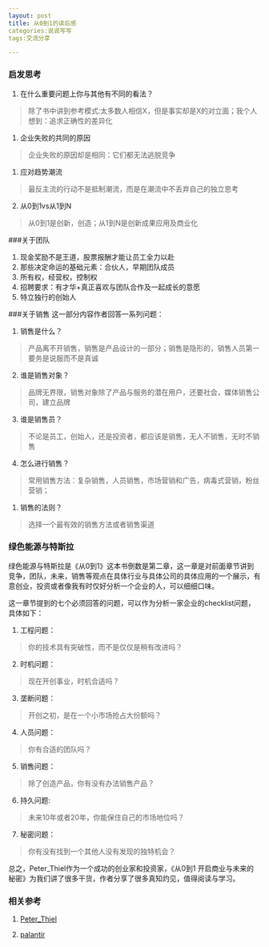 ```yaml
---
layout: post
title: 从0到1的读后感
categories:说说写写
tags:交流分享

---
```

###  启发思考
1. 在什么重要问题上你与其他有不同的看法？
>除了书中讲到参考模式:太多数人相信X，但是事实却是X的对立面；我个人想到：追求正确性的差异化

1. 企业失败的共同的原因
>企业失败的原因却是相同：它们都无法逃脱竞争

1. 应对趋势潮流
>最反主流的行动不是抵制潮流，而是在潮流中不丢弃自己的独立思考 

2. 从0到1vs从1到N 
>从0到1是创新，创造；从1到N是创新成果应用及商业化

###关于团队 
1. 现金奖励不是王道，股票报酬才能让员工全力以赴
2. 那些决定命运的基础元素：合伙人，早期团队成员
3. 所有权，经营权，控制权
4. 招聘要求：有才华+真正喜欢与团队合作及一起成长的意愿
5. 特立独行的创始人

###关于销售 
这一部分内容作者回答一系列问题：

1. 销售是什么？
>产品离不开销售，销售是产品设计的一部分；销售是隐形的，销售人员第一要务是说服而不是真诚

2. 谁是销售对象？
> 品牌无界限，销售对象除了产品与服务的潜在用户，还要社会，媒体销售公司，建立品牌

3. 谁是销售员？
>不论是员工，创始人，还是投资者，都应该是销售，无人不销售，无时不销售

4. 怎么进行销售？
>常用销售方法：复杂销售，人员销售，市场营销和广告，病毒式营销，粉丝营销；

1. 销售的法则？
> 选择一个最有效的销售方法或者销售渠道

### 绿色能源与特斯拉

绿色能源与特斯拉是《从0到1》这本书倒数是第二章，这一章是对前面章节讲到竞争，团队，未来，销售等观点在具体行业与具体公司的具体应用的一个展示，有意创业，投资或者像我有时仅好分析一个企业的人，可以细细口味。

这一章节提到的七个必须回答的问题，可以作为分析一家企业的checklist问题，具体如下：

1. 工程问题：
> 你的技术具有突破性，而不是仅仅是稍有改进吗？

2. 时机问题：
> 现在开创事业，时机合适吗？

3. 垄断问题：
>开创之初，是在一个小市场抢占大份额吗？

4. 人员问题：
> 你有合适的团队吗？

5. 销售问题：
> 除了创造产品，你有没有办法销售产品？

6. 持久问题:
> 未来10年或者20年，你能保住自己的市场地位吗？

7. 秘密问题：
> 你有没有找到一个其他人没有发现的独特机会？


总之，Peter_Thiel作为一个成功的创业家和投资家，《从0到1 开启商业与未来的秘密》为我们讲了很多干货，作者分享了很多真知灼见，值得阅读与学习。


### 相关参考 


1. [Peter_Thiel](https://en.wikipedia.org/wiki/Peter_Thiel)


1. [palantir](https://www.palantir.com)



